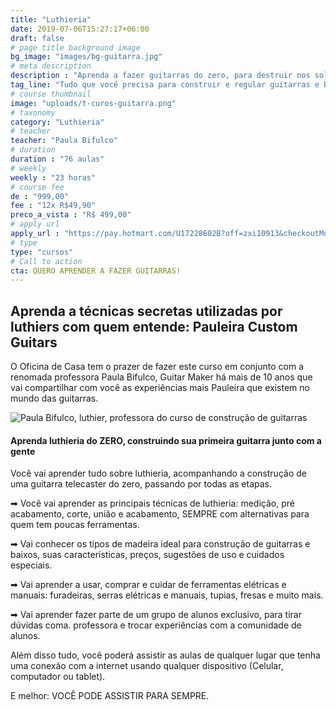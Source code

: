 ```yaml
---
title: "Luthieria"
date: 2019-07-06T15:27:17+06:00
draft: false
# page title background image
bg_image: "images/bg-guitarra.jpg"
# meta description
description : "Aprenda a fazer guitarras do zero, para destruir nos solos e lucrar muito"
tag_line: "Tudo que você precisa para construir e regular guitarras e baixos de corpo sólido"
# course thumbnail
image: "uploads/t-curos-guitarra.png"
# taxonomy
category: "Luthieria"
# teacher
teacher: "Paula Bifulco"
# duration
duration : "76 aulas"
# weekly
weekly : "23 horas"
# course fee
de : "999,00"
fee : "12x R$49,90"
preco_a_vista : "R$ 499,00"
# apply url
apply_url : "https://pay.hotmart.com/U17228602B?off=zxi10913&checkoutMode=10"
# type
type: "cursos"
# Call to action
cta: QUERO APRENDER A FAZER GUITARRAS!
---
```



## Aprenda a técnicas secretas utilizadas por luthiers com quem entende: Pauleira Custom Guitars
O Oficina de Casa tem o prazer de fazer este curso em conjunto com a renomada professora Paula Bifulco, Guitar Maker há mais de 10 anos que vai compartilhar com você as experiências mais Pauleira que existem no mundo das guitarras.

![Paula Bifulco, luthier, professora do curso de construção de guitarras](https://oficinadecasa.com.br/wp-content/uploads/2021/09/paula-bifulco-luthier-guitar-maker-pauleira-001.6c740844.jpg)

#### Aprenda luthieria do ZERO, construindo sua primeira guitarra junto com a gente
Você vai aprender tudo sobre luthieria, acompanhando a construção de uma guitarra telecaster do zero, passando por todas as etapas.

➡ Você vai aprender as principais técnicas de luthieria: medição, pré acabamento, corte, união e acabamento, SEMPRE com alternativas para quem tem poucas ferramentas.

➡ Vai conhecer os tipos de madeira ideal para construção de guitarras e baixos, suas características, preços, sugestões de uso e cuidados especiais.

➡ Vai aprender a usar, comprar e cuidar de ferramentas elétricas e manuais: furadeiras, serras elétricas e manuais, tupias, fresas e muito mais.

➡ Vai aprender fazer parte de um grupo de alunos exclusivo, para tirar dúvidas coma. professora e trocar experiências com a comunidade de alunos.

Além disso tudo, você poderá assistir as aulas de qualquer lugar que tenha uma conexão com a internet usando qualquer dispositivo (Celular, computador ou tablet).

E melhor: VOCÊ PODE ASSISTIR PARA SEMPRE.
